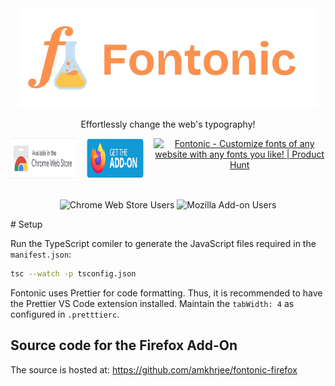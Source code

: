 <div align="center"><img style="height: 10rem" src="./res/logo_transparent.png"></div>
<p align="center">Effortlessly change the web's typography!</p>
<div style="display:flex; justify-content:center;gap:1rem;" align="center"><a href="https://chromewebstore.google.com/detail/fontonic/hnjlnpipbcbgllcjgbcjfgepmeomdcog"><img style="height: 4rem; cursor: pointer;" src="./res/webstore.png"></a>
<a href="https://addons.mozilla.org/en-US/firefox/addon/fontonic-customize-fonts/"><img style="height: 4rem; cursor: pointer;" src="./res/firefoxaddon.png"></a> <a href="https://www.producthunt.com/posts/fontonic?utm_source=badge-featured&utm_medium=badge&utm_souce=badge-fontonic" target="_blank"><img src="https://api.producthunt.com/widgets/embed-image/v1/featured.svg?post_id=440978&theme=neutral" alt="Fontonic - Customize&#0032;fonts&#0032;of&#0032;any&#0032;website&#0032;with&#0032;any&#0032;fonts&#0032;you&#0032;like&#0033; | Product Hunt" style=" height: 4rem;"/></a>
</div>

<br>
<div  align="center">

![Chrome Web Store Users](https://img.shields.io/chrome-web-store/users/hnjlnpipbcbgllcjgbcjfgepmeomdcog?style=flat&logo=googlechrome&logoColor=%23ffffff&label=web%20store%20users&color=%231f4341) ![Mozilla Add-on Users](https://img.shields.io/amo/users/fontonic-customize-fonts?style=flat&logo=firefox&logoColor=%23ffffff&label=add-on%20users&color=%231f4341)

</div>
# Setup

Run the TypeScript comiler to generate the JavaScript files required in the `manifest.json`:

```sh
tsc --watch -p tsconfig.json
```

Fontonic uses Prettier for code formatting. Thus, it is recommended to have the Prettier VS Code extension installed. Maintain the `tabWidth: 4` as configured in `.pretttierc`.

## Source code for the Firefox Add-On

The source is hosted at: https://github.com/amkhrjee/fontonic-firefox
